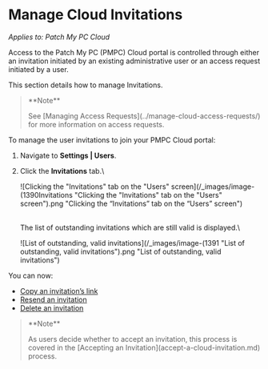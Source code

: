 # Manage Cloud Invitations

_Applies to: Patch My PC Cloud_

Access to the Patch My PC (PMPC) Cloud portal is controlled through either an invitation initiated by an existing administrative user or an access request initiated by a user.

This section details how to manage Invitations.

<blockquote class="wp-block-quote">
<p>**Note**</p>
<p>See [Managing Access Requests](../manage-cloud-access-requests/) for more information on access requests.</p>
</blockquote>

To manage the user invitations to join your PMPC Cloud portal:

1. Navigate to **Settings | Users**.
2.  Click the **Invitations** tab.\


    ![Clicking the "Invitations" tab on the "Users" screen](/_images/image-(1390Invitations "Clicking the \"Invitations\" tab on the \"Users\" screen").png "Clicking the “Invitations” tab on the “Users” screen")

    \
    The list of outstanding invitations which are still valid is displayed.\


    ![List of outstanding, valid invitations](/_images/image-(1391 "List of outstanding, valid invitations").png "List of outstanding, valid invitations")

You can now:

* [Copy an invitation’s link](copy-a-cloud-invitations-link.md)
* [Resend an invitation](resend-a-cloud-invitation.md)
* [Delete an invitation](delete-a-cloud-invitation.md)

<blockquote class="wp-block-quote">
<p>**Note**</p>
<p>As users decide whether to accept an invitation, this process is covered in the [Accepting an Invitation](accept-a-cloud-invitation.md) process.</p>
</blockquote>